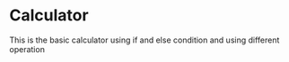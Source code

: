 # Calculator
This is the basic calculator 
using if and else condition and using different operation

